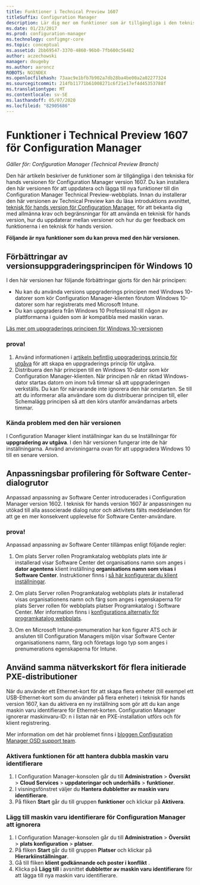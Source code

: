 ```yaml
---
title: Funktioner i Technical Preview 1607
titleSuffix: Configuration Manager
description: Lär dig mer om funktioner som är tillgängliga i den tekniska för hands versionen för Configuration Manager version 1607.
ms.date: 01/23/2017
ms.prod: configuration-manager
ms.technology: configmgr-core
ms.topic: conceptual
ms.assetid: 2bb69547-3370-4860-96b0-7fb600c56482
author: aczechowski
manager: dougeby
ms.author: aaroncz
ROBOTS: NOINDEX
ms.openlocfilehash: 73aac9e1bfb7b902a7db28ba4be00a2a02277324
ms.sourcegitcommit: 214fb11771b61008271c6f21e17ef4d45353788f
ms.translationtype: MT
ms.contentlocale: sv-SE
ms.lasthandoff: 05/07/2020
ms.locfileid: "82905686"
---
```

# <a name="capabilities-in-technical-preview-1607-for-configuration-manager"></a>Funktioner i Technical Preview 1607 för Configuration Manager

*Gäller för: Configuration Manager (Technical Preview Branch)*

Den här artikeln beskriver de funktioner som är tillgängliga i den tekniska för hands versionen för Configuration Manager version 1607. Du kan installera den här versionen för att uppdatera och lägga till nya funktioner till din Configuration Manager Technical Preview-webbplats.      Innan du installerar den här versionen av Technical Preview kan du läsa introduktions avsnittet, [teknisk för hands version för Configuration Manager](../../core/get-started/technical-preview.md), för att bekanta dig med allmänna krav och begränsningar för att använda en teknisk för hands version, hur du uppdaterar mellan versioner och hur du ger feedback om funktionerna i en teknisk för hands version.    


**Följande är nya funktioner som du kan prova med den här versionen.**  

## <a name="improvements-to-the-windows-10-edition-upgrade-policy"></a><a name="dmp_edition"></a>Förbättringar av versionsuppgraderingsprincipen för Windows 10

I den här versionen har följande förbättringar gjorts för den här principen:

* Nu kan du använda versions uppgraderings principen med Windows 10-datorer som kör Configuration Manager-klienten förutom Windows 10-datorer som har registrerats med Microsoft Intune.
* Du kan uppgradera från Windows 10 Professional till någon av plattformarna i guiden som är kompatibla med maskin varan.

[Läs mer om uppgraderings principen för Windows 10-versionen](../../compliance/deploy-use/upgrade-windows-version.md)

### <a name="try-it-out"></a>prova!

1. Använd informationen i [artikeln befintlig uppgraderings princip för utgåva](../../compliance/deploy-use/upgrade-windows-version.md) för att skapa en uppgraderings princip för utgåva.
2. Distribuera den här principen till en Windows 10-dator som kör Configuration Manager-klienten.
När principen når en riktad Windows-dator startas datorn om inom två timmar så att uppgraderingen verkställs. Du kan för närvarande inte ignorera den här omstarten. Se till att du informerar alla användare som du distribuerar principen till, eller Schemalägg principen så att den körs utanför användarnas arbets timmar.

### <a name="known-issue-with-this-release"></a>Kända problem med den här versionen
I Configuration Manager klient inställningar kan du se Inställningar för **uppgradering av utgåva**. I den här versionen fungerar inte de här inställningarna. Använd anvisningarna ovan för att uppgradera Windows 10 till en senare version.

## <a name="customizable-branding-for-software-center-dialogs"></a>Anpassningsbar profilering för Software Center-dialogrutor

Anpassad anpassning av Software Center introducerades i Configuration Manager version 1602. I teknisk för hands version 1607 är anpassningen nu utökad till alla associerade dialog rutor och aktivitets fälts meddelanden för att ge en mer konsekvent upplevelse för Software Center-användare.

### <a name="try-it-out"></a>prova!

Anpassad anpassning av Software Center tillämpas enligt följande regler:

1. Om plats Server rollen Programkatalog webbplats plats inte är installerad visar Software Center det organisations namn som anges i **dator agentens** klient inställning **organisations namn som visas i Software Center**. Instruktioner finns i [så här konfigurerar du klient inställningar](../../core/clients/deploy/configure-client-settings.md).

2. Om plats Server rollen Programkatalog webbplats plats är installerad visas organisationens namn och färg som anges i egenskaperna för plats Server rollen för webbplats platser Programkatalog i Software Center. Mer information finns i [konfigurations alternativ för programkatalog webbplats](../../core/servers/deploy/configure/configuration-options-for-site-system-roles.md#BKMK_ApplicationCatalog_Website).

3. Om en Microsoft Intune-prenumeration har kon figurer ATS och är ansluten till Configuration Managers miljön visar Software Center organisationens namn, färg och företags logo typ som anges i prenumerations egenskaperna för Intune.

## <a name="use-the-same-network-adapter-for-multiple-pxe-initiated-deployments"></a>Använd samma nätverkskort för flera initierade PXE-distributioner
När du använder ett Ethernet-kort för att skapa flera enheter (till exempel ett USB-Ethernet-kort som du använder på flera enheter) i teknisk för hands version 1607, kan du aktivera en ny inställning som gör att du kan ange maskin varu identifierare för Ethernet-korten. Configuration Manager ignorerar maskinvaru-ID: n i listan när en PXE-installation utförs och för klient registrering.

Mer information om det här problemet finns i [bloggen Configuration Manager OSD support team](https://techcommunity.microsoft.com/t5/configuration-manager-archive/reusing-the-same-nic-for-multiple-pxe-initiated-deployments-in/ba-p/273721).  

### <a name="enable-the-feature-to-manage-duplicate-hardware-identifiers"></a>Aktivera funktionen för att hantera dubbla maskin varu identifierare  
1. I Configuration Manager-konsolen går du till **Administration**  >  **Översikt**  >  **Cloud Services**  >  **uppdateringar och underhålls**  >  **funktioner**.
2. I visningsfönstret väljer du **Hantera dubbletter av maskin varu identifierare**.
3. På fliken **Start** går du till gruppen **funktioner** och klickar på **Aktivera**.

### <a name="add-hardware-identifiers-for-configuration-manager-to-ignore"></a>Lägg till maskin varu identifierare för Configuration Manager att ignorera  
1. I Configuration Manager-konsolen går du till **Administration**  >  **Översikt**  >  **plats konfiguration**  >  **platser**.
2. På fliken **Start** går du till gruppen **Platser** och klickar på **Hierarkiinställningar**.
3. Gå till fliken **klient godkännande och poster i konflikt** .
4. Klicka på **Lägg till** i avsnittet **dubbletter av maskin varu identifierare** för att lägga till nya maskin varu identifierare.
